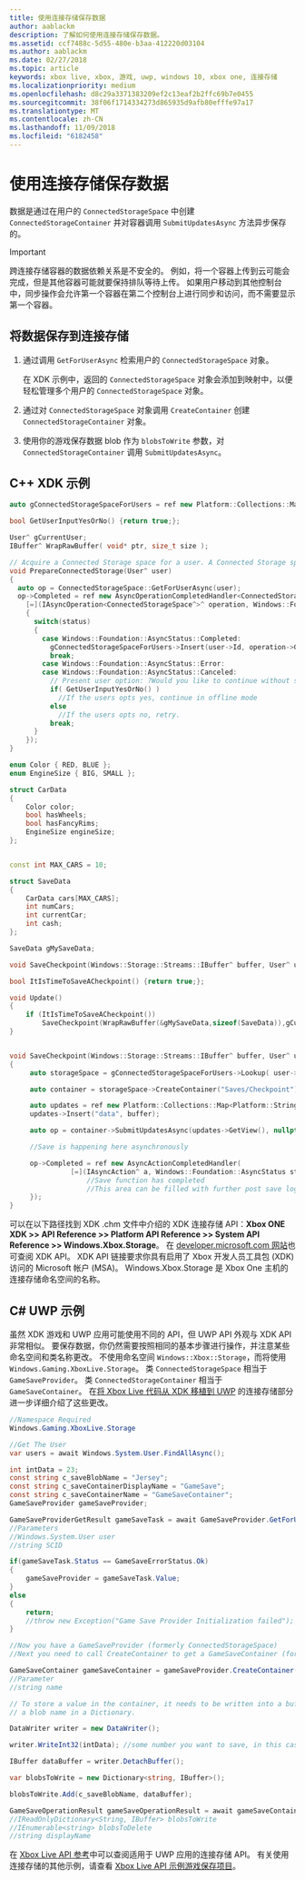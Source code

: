 ```yaml
---
title: 使用连接存储保存数据
author: aablackm
description: 了解如何使用连接存储保存数据。
ms.assetid: ccf7488c-5d55-480e-b3aa-412220d03104
ms.author: aablackm
ms.date: 02/27/2018
ms.topic: article
keywords: xbox live, xbox, 游戏, uwp, windows 10, xbox one, 连接存储
ms.localizationpriority: medium
ms.openlocfilehash: d8c29a3371383209ef2c13eaf2b2ffc69b7e0455
ms.sourcegitcommit: 38f06f1714334273d865935d9afb80efffe97a17
ms.translationtype: MT
ms.contentlocale: zh-CN
ms.lasthandoff: 11/09/2018
ms.locfileid: "6182458"
---
```

# <a name="use-connected-storage-to-save-data"></a>使用连接存储保存数据


数据是通过在用户的 `ConnectedStorageSpace` 中创建 `ConnectedStorageContainer` 并对容器调用 `SubmitUpdatesAsync` 方法异步保存的。

> [!IMPORTANT]
> 跨连接存储容器的数据依赖关系是不安全的。 例如，将一个容器上传到云可能会完成，但是其他容器可能就要保持排队等待上传。 如果用户移动到其他控制台中，同步操作会允许第一个容器在第二个控制台上进行同步和访问，而不需要显示第一个容器。

## <a name="to-save-data-to-connected-storage"></a>将数据保存到连接存储

1.  通过调用 `GetForUserAsync` 检索用户的 `ConnectedStorageSpace` 对象。

    在 XDK 示例中，返回的 `ConnectedStorageSpace` 对象会添加到映射中，以便轻松管理多个用户的 `ConnectedStorageSpace` 对象。

2.  通过对 `ConnectedStorageSpace` 对象调用 `CreateContainer` 创建 `ConnectedStorageContainer` 对象。
3.  使用你的游戏保存数据 blob 作为 `blobsToWrite` 参数，对 `ConnectedStorageContainer` 调用 `SubmitUpdatesAsync`。

## <a name="c-xdk-sample"></a>C++ XDK 示例

```cpp
auto gConnectedStorageSpaceForUsers = ref new Platform::Collections::Map<unsigned int, Windows::Xbox::Storage::ConnectedStorageSpace^>();

bool GetUserInputYesOrNo() {return true;};

User^ gCurrentUser;
IBuffer^ WrapRawBuffer( void* ptr, size_t size );

// Acquire a Connected Storage space for a user. A Connected Storage space is required to manipulate Connected Storage Data.
void PrepareConnectedStorage(User^ user)
{
  auto op = ConnectedStorageSpace::GetForUserAsync(user);
  op->Completed = ref new AsyncOperationCompletedHandler<ConnectedStorageSpace^>(
    [=](IAsyncOperation<ConnectedStorageSpace^>^ operation, Windows::Foundation::AsyncStatus status)
    {
      switch(status)
      {
        case Windows::Foundation::AsyncStatus::Completed:
          gConnectedStorageSpaceForUsers->Insert(user->Id, operation->GetResults());
          break;
        case Windows::Foundation::AsyncStatus::Error:
        case Windows::Foundation::AsyncStatus::Canceled:
          // Present user option: ?Would you like to continue without saving progress??
          if( GetUserInputYesOrNo() )
            //If the users opts yes, continue in offline mode
          else
            //If the users opts no, retry.
          break;
      }
    });
}

enum Color { RED, BLUE };
enum EngineSize { BIG, SMALL };

struct CarData
{
    Color color;
    bool hasWheels;
    bool hasFancyRims;
    EngineSize engineSize;
};


const int MAX_CARS = 10;

struct SaveData
{
    CarData cars[MAX_CARS];
    int numCars;
    int currentCar;
    int cash;
};

SaveData gMySaveData;

void SaveCheckpoint(Windows::Storage::Streams::IBuffer^ buffer, User^ user);

bool ItIsTimeToSaveACheckpoint() {return true;};

void Update()
{
    if (ItIsTimeToSaveACheckpoint())
        SaveCheckpoint(WrapRawBuffer(&gMySaveData,sizeof(SaveData)),gCurrentUser);
}


void SaveCheckpoint(Windows::Storage::Streams::IBuffer^ buffer, User^ user)
{
     auto storageSpace = gConnectedStorageSpaceForUsers->Lookup( user->Id );

     auto container = storageSpace->CreateContainer("Saves/Checkpoint");

     auto updates = ref new Platform::Collections::Map<Platform::String^, Windows::Storage::Streams::IBuffer^>();
     updates->Insert("data", buffer);

     auto op = container->SubmitUpdatesAsync(updates->GetView(), nullptr);

     //Save is happening here asynchronously

     op->Completed = ref new AsyncActionCompletedHandler(
               [=](IAsyncAction^ a, Windows::Foundation::AsyncStatus status){
                   //Save function has completed
                   //This area can be filled with further post save logic.
     });
}
```

可以在以下路径找到 XDK .chm 文件中介绍的 XDK 连接存储 API：**Xbox ONE XDK >> API Reference >> Platform API Reference >> System API Reference >> Windows.Xbox.Storage**。
在 [developer.microsoft.com 网站](https://developer.microsoft.com/en-us/games/xbox/docs/xdk/storage-xbox-microsoft-n)也可查阅 XDK API。
XDK API 链接要求你具有启用了 Xbox 开发人员工具包 (XDK) 访问的 Microsoft 帐户 (MSA)。
Windows.Xbox.Storage 是 Xbox One 主机的连接存储命名空间的名称。

## <a name="c-uwp-sample"></a>C# UWP 示例

虽然 XDK 游戏和 UWP 应用可能使用不同的 API，但 UWP API 外观与 XDK API 非常相似。 要保存数据，你仍然需要按照相同的基本步骤进行操作，并注意某些命名空间和类名称更改。 不使用命名空间 `Windows::Xbox::Storage`，而将使用 `Windows.Gaming.XboxLive.Storage`。 类 `ConnectedStorageSpace` 相当于 `GameSaveProvider`。 类 `ConnectedStorageContainer` 相当于 `GameSaveContainer`。 在[将 Xbox Live 代码从 XDK 移植到 UWP](../../using-xbox-live/porting-xbox-live-code-from-xdk-to-uwp.md) 的连接存储部分进一步详细介绍了这些更改。

```csharp
//Namespace Required
Windows.Gaming.XboxLive.Storage

//Get The User
var users = await Windows.System.User.FindAllAsync();

int intData = 23;
const string c_saveBlobName = "Jersey";
const string c_saveContainerDisplayName = "GameSave";
const string c_saveContainerName = "GameSaveContainer";
GameSaveProvider gameSaveProvider;

GameSaveProviderGetResult gameSaveTask = await GameSaveProvider.GetForUserAsync(users[0], context.AppConfig.ServiceConfigurationId); 
//Parameters
//Windows.System.User user
//string SCID

if(gameSaveTask.Status == GameSaveErrorStatus.Ok)
{
    gameSaveProvider = gameSaveTask.Value;
}
else
{
    return;
    //throw new Exception("Game Save Provider Initialization failed");
}

//Now you have a GameSaveProvider (formerly ConnectedStorageSpace)
//Next you need to call CreateContainer to get a GameSaveContainer (formerly ConnectedStorageContainer)

GameSaveContainer gameSaveContainer = gameSaveProvider.CreateContainer(c_saveContainerName); // this will create a new named game save container with the name = to the input name
//Parameter
//string name

// To store a value in the container, it needs to be written into a buffer, then stored with
// a blob name in a Dictionary.

DataWriter writer = new DataWriter();

writer.WriteInt32(intData); //some number you want to save, in this case 23.

IBuffer dataBuffer = writer.DetachBuffer();

var blobsToWrite = new Dictionary<string, IBuffer>();

blobsToWrite.Add(c_saveBlobName, dataBuffer);

GameSaveOperationResult gameSaveOperationResult = await gameSaveContainer.SubmitUpdatesAsync(blobsToWrite, null, c_saveContainerDisplayName);
//IReadOnlyDictionary<String, IBuffer> blobsToWrite
//IEnumerable<string> blobsToDelete
//string displayName
```

在 [Xbox Live API 参考](https://docs.microsoft.com/en-us/uwp/api/windows.gaming.xboxlive.storage)中可以查阅适用于 UWP 应用的连接存储 API。
有关使用连接存储的其他示例，请查看 [Xbox Live API 示例游戏保存项目](https://github.com/Microsoft/xbox-live-samples/tree/master/Samples/ID%40XboxSDK/GameSave)。